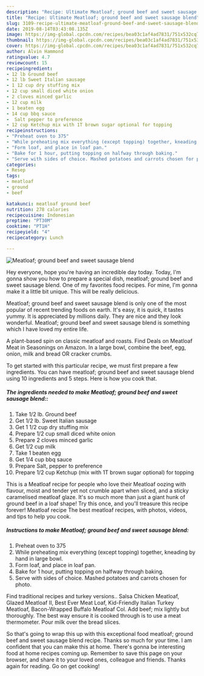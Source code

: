 ```yaml
---
description: "Recipe: Ultimate Meatloaf; ground beef and sweet sausage blend"
title: "Recipe: Ultimate Meatloaf; ground beef and sweet sausage blend"
slug: 3109-recipe-ultimate-meatloaf-ground-beef-and-sweet-sausage-blend
date: 2019-08-14T03:43:08.135Z
image: https://img-global.cpcdn.com/recipes/bea03c1af4ad7831/751x532cq70/meatloaf-ground-beef-and-sweet-sausage-blend-recipe-main-photo.jpg
thumbnail: https://img-global.cpcdn.com/recipes/bea03c1af4ad7831/751x532cq70/meatloaf-ground-beef-and-sweet-sausage-blend-recipe-main-photo.jpg
cover: https://img-global.cpcdn.com/recipes/bea03c1af4ad7831/751x532cq70/meatloaf-ground-beef-and-sweet-sausage-blend-recipe-main-photo.jpg
author: Alvin Hammond
ratingvalue: 4.7
reviewcount: 15
recipeingredient:
- 12 lb Ground beef
- 12 lb Sweet Italian sausage
- 1 12 cup dry stuffing mix
- 12 cup small diced white onion
- 2 cloves minced garlic
- 12 cup milk
- 1 beaten egg
- 14 cup bbq sauce
-  Salt pepper to preference
- 12 cup Ketchup mix with 1T brown sugar optional for topping
recipeinstructions:
- "Preheat oven to 375"
- "While preheating mix everything (except topping) together, kneading by hand in large bowl."
- "Form loaf, and place in loaf pan."
- "Bake for 1 hour, putting topping on halfway through baking."
- "Serve with sides of choice. Mashed potatoes and carrots chosen for photo."
categories:
- Resep
tags:
- meatloaf
- ground
- beef

katakunci: meatloaf ground beef
nutrition: 278 calories
recipecuisine: Indonesian
preptime: "PT30M"
cooktime: "PT1H"
recipeyield: "4"
recipecategory: Lunch

---
```



![Meatloaf; ground beef and sweet sausage blend](https://img-global.cpcdn.com/recipes/bea03c1af4ad7831/751x532cq70/meatloaf-ground-beef-and-sweet-sausage-blend-recipe-main-photo.jpg)

Hey everyone, hope you're having an incredible day today. Today, I'm gonna show you how to prepare a special dish, meatloaf; ground beef and sweet sausage blend. One of my favorites food recipes. For mine, I'm gonna make it a little bit unique. This will be really delicious.

Meatloaf; ground beef and sweet sausage blend is only one of the most popular of recent trending foods on earth. It's easy, it is quick, it tastes yummy. It is appreciated by millions daily. They are nice and they look wonderful. Meatloaf; ground beef and sweet sausage blend is something which I have loved my entire life.

A plant-based spin on classic meatloaf and roasts. Find Deals on Meatloaf Meat in Seasonings on Amazon. In a large bowl, combine the beef, egg, onion, milk and bread OR cracker crumbs.


To get started with this particular recipe, we must first prepare a few ingredients. You can have meatloaf; ground beef and sweet sausage blend using 10 ingredients and 5 steps. Here is how you cook that.

##### The ingredients needed to make Meatloaf; ground beef and sweet sausage blend::

1. Take 1/2 lb. Ground beef
1. Get 1/2 lb. Sweet Italian sausage
1. Get 1 1/2 cup dry stuffing mix
1. Prepare 1/2 cup small diced white onion
1. Prepare 2 cloves minced garlic
1. Get 1/2 cup milk
1. Take 1 beaten egg
1. Get 1/4 cup bbq sauce
1. Prepare  Salt, pepper to preference
1. Prepare 1/2 cup Ketchup (mix with 1T brown sugar optional) for topping


This is a Meatloaf recipe for people who love their Meatloaf oozing with flavour, moist and tender yet not crumble apart when sliced, and a sticky caramelised meatloaf glaze. It&#39;s so much more than just a giant hunk of ground beef in a loaf shape! Try this once, and you&#39;ll treasure this recipe forever! Meatloaf recipe The best meatloaf recipes, with photos, videos, and tips to help you cook. 

##### Instructions to make Meatloaf; ground beef and sweet sausage blend:

1. Preheat oven to 375
1. While preheating mix everything (except topping) together, kneading by hand in large bowl.
1. Form loaf, and place in loaf pan.
1. Bake for 1 hour, putting topping on halfway through baking.
1. Serve with sides of choice. Mashed potatoes and carrots chosen for photo.


Find traditional recipes and turkey versions.. Salsa Chicken Meatloaf, Glazed Meatloaf II, Best Ever Meat Loaf, Kid-Friendly Italian Turkey Meatloaf, Bacon-Wrapped Buffalo Meatloaf Col. Add beef; mix lightly but thoroughly. The best way ensure it is cooked through is to use a meat thermometer. Pour milk over the bread slices. 

So that's going to wrap this up with this exceptional food meatloaf; ground beef and sweet sausage blend recipe. Thanks so much for your time. I am confident that you can make this at home. There's gonna be interesting food at home recipes coming up. Remember to save this page on your browser, and share it to your loved ones, colleague and friends. Thanks again for reading. Go on get cooking!
